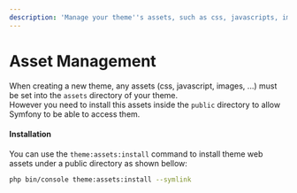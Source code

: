 ```yaml
---
description: 'Manage your theme''s assets, such as css, javascripts, images, ...)'
---
```


# Asset Management

When creating a new theme, any assets \(css, javascript, images, ...\) must be set into the `assets` directory of your theme.  
However you need to install this assets inside the `public` directory to allow Symfony to be able to access them.

#### Installation

You can use the `theme:assets:install` command to install theme web assets under a public directory as shown bellow:

```bash
php bin/console theme:assets:install --symlink
```

